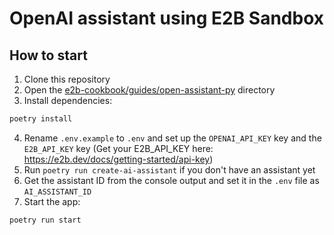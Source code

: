 # OpenAI assistant using E2B Sandbox

## How to start
1. Clone this repository
2. Open the [e2b-cookbook/guides/open-assistant-py](./) directory
3. Install dependencies:
```sh
poetry install
```
4. Rename `.env.example` to `.env` and set up the `OPENAI_API_KEY` key and the `E2B_API_KEY` key (Get your E2B_API_KEY here: https://e2b.dev/docs/getting-started/api-key)
5. Run `poetry run create-ai-assistant` if you don't have an assistant yet
6. Get the assistant ID from the console output and set it in the `.env` file as `AI_ASSISTANT_ID`
7. Start the app:
```sh
poetry run start
```
